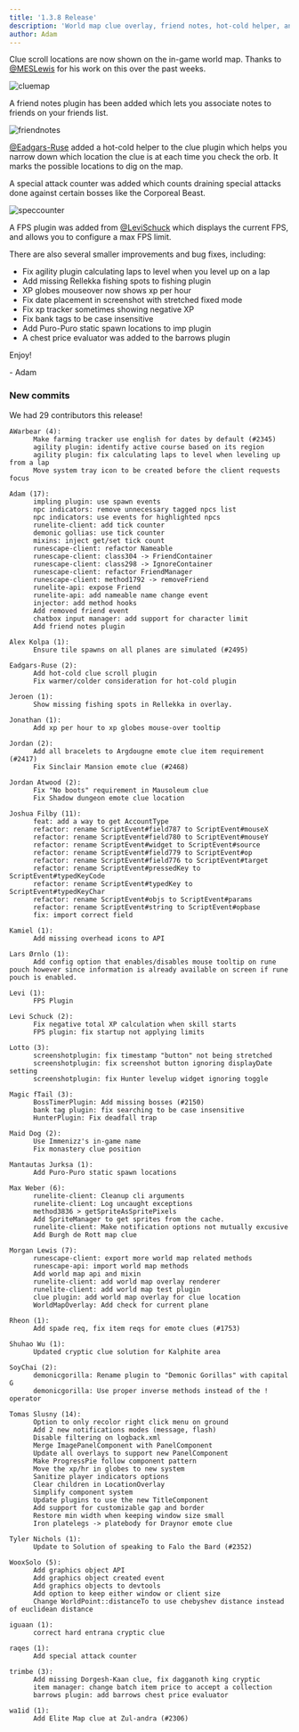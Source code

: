 ```yaml
---
title: '1.3.8 Release'
description: 'World map clue overlay, friend notes, hot-cold helper, and special attack counter'
author: Adam
---
```


Clue scroll locations are now shown on the in-game world map. Thanks to
[@MESLewis](https://github.com/MESLewis) for his work on this over the past
weeks.

![cluemap](/img/blog/1.3.8-Release/cluemap.png)

A friend notes plugin has been added which lets you associate notes to friends
on your friends list.

![friendnotes](/img/blog/1.3.8-Release/friendnotes.png)

[@Eadgars-Ruse](https://github.com/Eadgars-Ruse) added a hot-cold helper to the
clue plugin which helps you narrow down which location the clue is at each time
you check the orb. It marks the possible locations to dig on the map.

A special attack counter was added which counts draining special attacks done
against certain bosses like the Corporeal Beast.

![speccounter](/img/blog/1.3.8-Release/speccounter.png)

A FPS plugin was added from [@LeviSchuck](https://github.com/LeviSchuck) which
displays the current FPS, and allows you to configure a max FPS limit.

There are also several smaller improvements and bug fixes, including:

- Fix agility plugin calculating laps to level when you level up on a lap
- Add missing Rellekka fishing spots to fishing plugin
- XP globes mouseover now shows xp per hour
- Fix date placement in screenshot with stretched fixed mode
- Fix xp tracker sometimes showing negative XP
- Fix bank tags to be case insensitive
- Add Puro-Puro static spawn locations to imp plugin
- A chest price evaluator was added to the barrows plugin

Enjoy!

\- Adam

### New commits

We had 29 contributors this release!

```
AWarbear (4):
      Make farming tracker use english for dates by default (#2345)
      agility plugin: identify active course based on its region
      agility plugin: fix calculating laps to level when leveling up from a lap
      Move system tray icon to be created before the client requests focus

Adam (17):
      impling plugin: use spawn events
      npc indicators: remove unnecessary tagged npcs list
      npc indicators: use events for highlighted npcs
      runelite-client: add tick counter
      demonic gollias: use tick counter
      mixins: inject get/set tick count
      runescape-client: refactor Nameable
      runescape-client: class304 -> FriendContainer
      runescape-client: class298 -> IgnoreContainer
      runescape-client: refactor FriendManager
      runescape-client: method1792 -> removeFriend
      runelite-api: expose Friend
      runelite-api: add nameable name change event
      injector: add method hooks
      Add removed friend event
      chatbox input manager: add support for character limit
      Add friend notes plugin

Alex Kolpa (1):
      Ensure tile spawns on all planes are simulated (#2495)

Eadgars-Ruse (2):
      Add hot-cold clue scroll plugin
      Fix warmer/colder consideration for hot-cold plugin

Jeroen (1):
      Show missing fishing spots in Rellekka in overlay.

Jonathan (1):
      Add xp per hour to xp globes mouse-over tooltip

Jordan (2):
      Add all bracelets to Argdougne emote clue item requirement (#2417)
      Fix Sinclair Mansion emote clue (#2468)

Jordan Atwood (2):
      Fix "No boots" requirement in Mausoleum clue
      Fix Shadow dungeon emote clue location

Joshua Filby (11):
      feat: add a way to get AccountType
      refactor: rename ScriptEvent#field787 to ScriptEvent#mouseX
      refactor: rename ScriptEvent#field780 to ScriptEvent#mouseY
      refactor: rename ScriptEvent#widget to ScriptEvent#source
      refactor: rename ScriptEvent#field779 to ScriptEvent#op
      refactor: rename ScriptEvent#field776 to ScriptEvent#target
      refactor: rename ScriptEvent#pressedKey to ScriptEvent#typedKeyCode
      refactor: rename ScriptEvent#typedKey to ScriptEvent#typedKeyChar
      refactor: rename ScriptEvent#objs to ScriptEvent#params
      refactor: rename ScriptEvent#string to ScriptEvent#opbase
      fix: import correct field

Kamiel (1):
      Add missing overhead icons to API

Lars Ørnlo (1):
      Add config option that enables/disables mouse tooltip on rune pouch however since information is already available on screen if rune pouch is enabled.

Levi (1):
      FPS Plugin

Levi Schuck (2):
      Fix negative total XP calculation when skill starts
      FPS plugin: fix startup not applying limits

Lotto (3):
      screenshotplugin: fix timestamp "button" not being stretched
      screenshotplugin: fix screenshot button ignoring displayDate setting
      screenshotplugin: fix Hunter levelup widget ignoring toggle

Magic fTail (3):
      BossTimerPlugin: Add missing bosses (#2150)
      bank tag plugin: fix searching to be case insensitive
      HunterPlugin: Fix deadfall trap

Maid Dog (2):
      Use Immenizz's in-game name
      Fix monastery clue position

Mantautas Jurksa (1):
      Add Puro-Puro static spawn locations

Max Weber (6):
      runelite-client: Cleanup cli arguments
      runelite-client: Log uncaught exceptions
      method3836 > getSpriteAsSpritePixels
      Add SpriteManager to get sprites from the cache.
      runelite-client: Make notification options not mutually excusive
      Add Burgh de Rott map clue

Morgan Lewis (7):
      runescape-client: export more world map related methods
      runescape-api: import world map methods
      Add world map api and mixin
      runelite-client: add world map overlay renderer
      runelite-client: add world map test plugin
      clue plugin: add world map overlay for clue location
      WorldMapOverlay: Add check for current plane

Rheon (1):
      Add spade req, fix item reqs for emote clues (#1753)

Shuhao Wu (1):
      Updated cryptic clue solution for Kalphite area

SoyChai (2):
      demonicgorilla: Rename plugin to "Demonic Gorillas" with capital G
      demonicgorilla: Use proper inverse methods instead of the ! operator

Tomas Slusny (14):
      Option to only recolor right click menu on ground
      Add 2 new notifications modes (message, flash)
      Disable filtering on logback.xml
      Merge ImagePanelComponent with PanelComponent
      Update all overlays to support new PanelComponent
      Make ProgressPie follow component pattern
      Move the xp/hr in globes to new system
      Sanitize player indicators options
      Clear children in LocationOverlay
      Simplify component system
      Update plugins to use the new TitleComponent
      Add support for customizable gap and border
      Restore min width when keeping window size small
      Iron platelegs -> platebody for Draynor emote clue

Tyler Nichols (1):
      Update to Solution of speaking to Falo the Bard (#2352)

WooxSolo (5):
      Add graphics object API
      Add graphics object created event
      Add graphics objects to devtools
      Add option to keep either window or client size
      Change WorldPoint::distanceTo to use chebyshev distance instead of euclidean distance

iguaan (1):
      correct hard entrana cryptic clue

raqes (1):
      Add special attack counter

trimbe (3):
      Add missing Dorgesh-Kaan clue, fix dagganoth king cryptic
      item manager: change batch item price to accept a collection
      barrows plugin: add barrows chest price evaluator

wa1id (1):
      Add Elite Map clue at Zul-andra (#2306)
```
